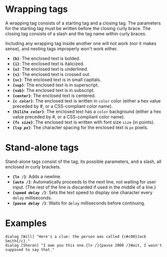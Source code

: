 # Wrapping tags #
A wrapping tag consists of a starting tag and a closing tag. The parameters for the starting tag must be written before the closing curly brace. The closing tag consists of a slash and the tag name within curly braces.

Including any wrapping tag inside another one will not work (nor it makes sense), and nesting tags improperly won't work either.

  * **`{b}`**: The enclosed text is bolded.
  * **`{i}`**: The enclosed text is italicized.
  * **`{u}`**: The enclosed text is underlined.
  * **`{s}`**: The enclosed text is crossed out.
  * **`{sc}`**: The enclosed text is in small capitals.
  * **`{sup}`**: The enclosed text is in superscript.
  * **`{sub}`**: The enclosed text is in subscript.
  * **`{center}`**: The enclosed text is centered.
  * **`{c `_`color`_`}`**: The enclosed text is written in `color` color (either a hex value preceded by #, or a CSS-compliant color name).
  * **`{hilite `_`color`_`}`**: The enclosed text has a `color` background (either a hex value preceded by #, or a CSS-compliant color name).
  * **`{fs `_`size`_`}`**: The enclosed text is written with font size `size` (in points).
  * **`{lsp `_`px`_`}`**: The character spacing for the enclosed text is `px` pixels.

# Stand-alone tags #
Stand-alone tags consist of the tag, its possible parameters, and a slash, all enclosed in curly brackets.

  * **`{ln /}`**: Adds a newline.
  * **`{auto /}`**: Automatically proceeds to the next line, not waiting for user input. (The rest of the line is discarded if used in the middle of a line.)
  * **`{speed `_`delay`_` /}`**: Sets the text speed to display one character every `delay` milliseconds.
  * **`{pause `_`delay`_` /}`**: Waits for `delay` milliseconds before continuing.

# Examples #
```
dialog [Will] "Here's a clue: the person was called {c#c00}Jack Smith{/c}."
dialog [Sharon] "I owe you this one.{ln /}{pause 2000 /}Wait, I wasn't supposed to say that."
```